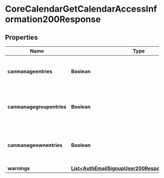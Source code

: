 

# CoreCalendarGetCalendarAccessInformation200Response


## Properties

| Name | Type | Description | Notes |
|------------ | ------------- | ------------- | -------------|
|**canmanageentries** | **Boolean** | Whether the user can manage entries. |  |
|**canmanagegroupentries** | **Boolean** | Whether the user can manage group entries. |  |
|**canmanageownentries** | **Boolean** | Whether the user can manage its own entries. |  |
|**warnings** | [**List&lt;AuthEmailSignupUser200ResponseWarningsInner&gt;**](AuthEmailSignupUser200ResponseWarningsInner.md) |  |  [optional] |



